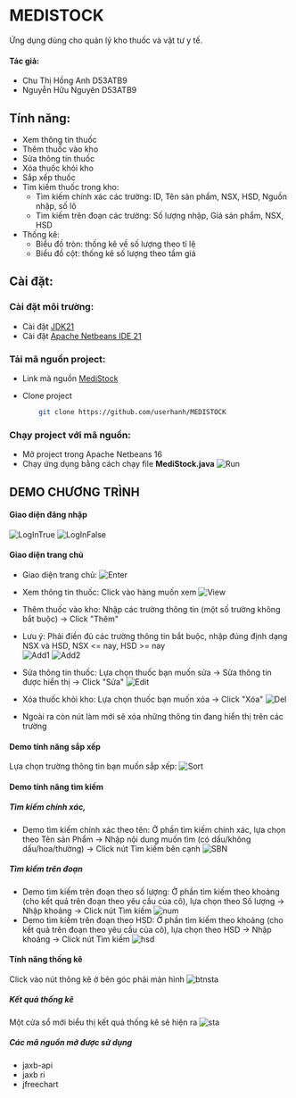 # MEDISTOCK

Ứng dụng dùng cho quản lý kho thuốc và vật tư y tế.

#### Tác giả:

- Chu Thị Hồng Anh D53ATB9
- Nguyễn Hữu Nguyên D53ATB9

## Tính năng:
- Xem thông tin thuốc
- Thêm thuốc vào kho
- Sửa thông tin thuốc
- Xóa thuốc khỏi kho
- Sắp xếp thuốc
- Tìm kiếm thuốc trong kho:
  - Tìm kiếm chính xác các trường: ID, Tên sản phẩm, NSX, HSD, Nguồn nhập, số lô
  - Tìm kiếm trên đoạn các trường: Số lượng nhập, Giá sản phẩm, NSX, HSD
- Thống kê:
  - Biểu đồ tròn: thống kê về số lượng theo tỉ lệ
  - Biểu đồ cột: thống kê số lượng theo tầm giá

## Cài đặt:

### Cài đặt môi trường:

- Cài đặt [JDK21](https://www.oracle.com/java/technologies/javase/jdk21-archive-downloads.html)
- Cài đặt [Apache Netbeans IDE 21](https://netbeans.apache.org/front/main/download/nb21/)

### Tải mã nguồn project:

- Link mã nguồn [MediStock](https://github.com/userhanh/MEDISTOCK)
- Clone project

  ```bash
      git clone https://github.com/userhanh/MEDISTOCK
  ```

### Chạy project với mã nguồn:

- Mở project trong Apache Netbeans 16
- Chạy ứng dụng bằng cách chạy file **MediStock.java**
  ![Run](https://github.com/userhanh/MEDISTOCK/blob/master/ImageMediStock/Add/Main.png)
## DEMO CHƯƠNG TRÌNH

#### Giao diện đăng nhập
![LogInTrue](https://github.com/userhanh/MEDISTOCK/blob/master/ImageMediStock/LoginTrue.png)
![LogInFalse](https://github.com/userhanh/MEDISTOCK/blob/master/ImageMediStock/LoginFalse.png)
#### Giao diện trang chủ
- Giao diện trang chủ:
  ![Enter](https://github.com/userhanh/MEDISTOCK/blob/master/ImageMediStock/Add/PharMedView.png)
- Xem thông tin thuốc: Click vào hàng muốn xem
  ![View](https://github.com/userhanh/MEDISTOCK/blob/master/ImageMediStock/Info.png)
- Thêm thuốc vào kho: Nhập các trường thông tin (một số trường không bắt buộc) -> Click "Thêm"
- Lưu ý: Phải điền đủ các trường thông tin bắt buộc, nhập đúng định dạng NSX và HSD, NSX <= nay, HSD >= nay  
  ![Add1](https://github.com/userhanh/MEDISTOCK/blob/master/ImageMediStock/Add1.png)
  ![Add2](https://github.com/userhanh/MEDISTOCK/blob/master/ImageMediStock/Add2.png)

- Sửa thông tin thuốc: Lựa chọn thuốc bạn muốn sửa -> Sửa thông tin được hiển thị -> Click "Sửa"
  ![Edit](https://github.com/userhanh/MEDISTOCK/blob/master/ImageMediStock/Add/Edit.png)
- Xóa thuốc khỏi kho: Lựa chọn thuốc bạn muốn xóa -> Click "Xóa"
  ![Del](https://github.com/userhanh/MEDISTOCK/blob/master/ImageMediStock/Delelete.png)
- Ngoài ra còn nút làm mới sẽ xóa những thông tin đang hiển thị trên các trường  
#### Demo tính năng sắp xếp
Lựa chọn trường thông tin bạn muốn sắp xếp:
![Sort](https://github.com/userhanh/MEDISTOCK/blob/master/ImageMediStock/SortByName.png)
#### Demo tính năng tìm kiếm
##### Tìm kiếm chính xác, 
- Demo tìm kiếm chính xác theo tên:
  Ở phần tìm kiếm chính xác, lựa chọn theo Tên sản Phẩm -> Nhập nội dung muốn tìm (có dấu/không dấu/hoa/thường) -> Click nút Tìm kiếm bên cạnh
  ![SBN](https://github.com/userhanh/MEDISTOCK/blob/master/ImageMediStock/SortByName.png)
##### Tìm kiếm trên đoạn
- Demo tìm kiếm trên đoạn theo số lượng:
  Ở phần tìm kiếm theo khoảng (cho kết quả trên đoạn theo yêu cầu của cô), lựa chọn theo Số lượng -> Nhập khoảng -> Click nút Tìm kiếm
  ![num](https://github.com/userhanh/MEDISTOCK/blob/master/ImageMediStock/SearchInRangeByNumber.png)
- Demo tìm kiếm trên đoạn theo HSD:
  Ở phần tìm kiếm theo khoảng (cho kết quả trên đoạn theo yêu cầu của cô), lựa chọn theo HSD -> Nhập khoảng -> Click nút Tìm kiếm
  ![hsd](https://github.com/userhanh/MEDISTOCK/blob/master/ImageMediStock/SearchInRangeByHSD.png)

#### Tính năng thống kê
Click vào nút thông kê ở bên góc phải màn hình
![btnsta](https://github.com/userhanh/MEDISTOCK/blob/master/ImageMediStock/ButtonStatistics.png)
##### Kết quả thống kê
Một cửa sổ mới biểu thị kết quả thống kê sẽ hiện ra
![sta](https://github.com/userhanh/MEDISTOCK/blob/master/ImageMediStock/Statistics.png)
##### Các mã nguồn mở được sử dụng
- jaxb-api
- jaxb ri
- jfreechart
